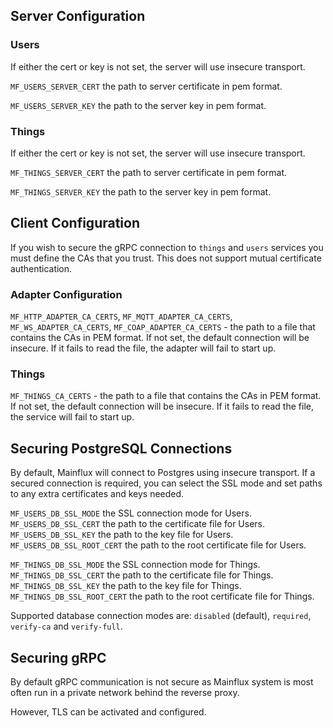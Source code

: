 ## Server Configuration

### Users

If either the cert or key is not set, the server will use insecure transport.

`MF_USERS_SERVER_CERT` the path to server certificate in pem format.

`MF_USERS_SERVER_KEY` the path to the server key in pem format.

### Things

If either the cert or key is not set, the server will use insecure transport.

`MF_THINGS_SERVER_CERT` the path to server certificate in pem format.

`MF_THINGS_SERVER_KEY` the path to the server key in pem format.

## Client Configuration

If you wish to secure the gRPC connection to `things` and `users` services you must define the CAs that you trust.  This does not support mutual certificate authentication.

### Adapter Configuration

`MF_HTTP_ADAPTER_CA_CERTS`, `MF_MQTT_ADAPTER_CA_CERTS`, `MF_WS_ADAPTER_CA_CERTS`, `MF_COAP_ADAPTER_CA_CERTS` - the path to a file that contains the CAs in PEM format. If not set, the default connection will be insecure. If it fails to read the file, the adapter will fail to start up.

### Things

`MF_THINGS_CA_CERTS` - the path to a file that contains the CAs in PEM format. If not set, the default connection will be insecure. If it fails to read the file, the service will fail to start up.

## Securing PostgreSQL Connections

By default, Mainflux will connect to Postgres using insecure transport.
If a secured connection is required, you can select the SSL mode and set paths to any extra certificates and keys needed.

`MF_USERS_DB_SSL_MODE` the SSL connection mode for Users.
`MF_USERS_DB_SSL_CERT` the path to the certificate file for Users.
`MF_USERS_DB_SSL_KEY` the path to the key file for Users.
`MF_USERS_DB_SSL_ROOT_CERT` the path to the root certificate file for Users.

`MF_THINGS_DB_SSL_MODE` the SSL connection mode for Things.
`MF_THINGS_DB_SSL_CERT` the path to the certificate file for Things.
`MF_THINGS_DB_SSL_KEY` the path to the key file for Things.
`MF_THINGS_DB_SSL_ROOT_CERT` the path to the root certificate file for Things.

Supported database connection modes are: `disabled` (default), `required`, `verify-ca` and `verify-full`.

## Securing gRPC
By default gRPC communication is not secure as Mainflux system is most often run in a private network behind the reverse proxy.

However, TLS can be activated and configured.
